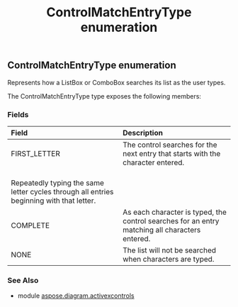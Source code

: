 ﻿---
title: ControlMatchEntryType enumeration
second_title: Aspose.Diagram for Python via .NET API References
description: 
type: docs
weight: 200
url: /python-net/aspose.diagram.activexcontrols/controlmatchentrytype/
is_root: false
---

## ControlMatchEntryType enumeration

Represents how a ListBox or ComboBox searches its list as the user types.



The ControlMatchEntryType type exposes the following members:

### Fields
| Field | Description |
| :- | :- |
| FIRST_LETTER | The control searches for the next entry that starts with the character entered.<br/>Repeatedly typing the same letter cycles through all entries beginning with that letter. |
| COMPLETE | As each character is typed, the control searches for an entry matching all characters entered. |
| NONE | The list will not be searched when characters are typed. |


### See Also

* module [aspose.diagram.activexcontrols](../)
